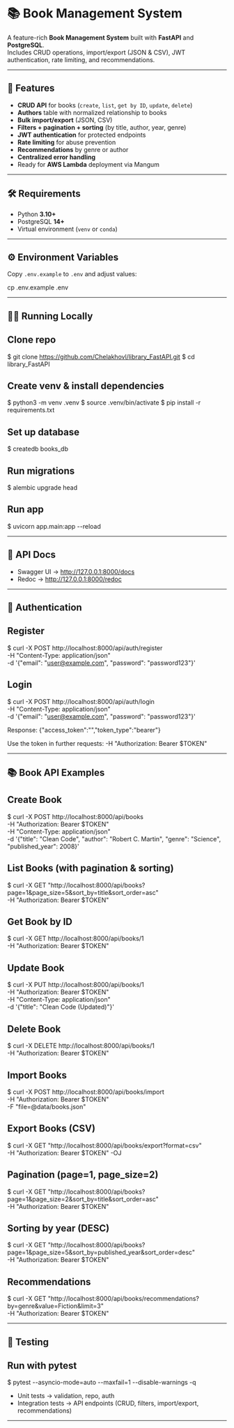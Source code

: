 # 📚 Book Management System

A feature-rich **Book Management System** built with **FastAPI** and **PostgreSQL**.  
Includes CRUD operations, import/export (JSON & CSV), JWT authentication, rate limiting, and recommendations.

---

## 🚀 Features

- **CRUD API** for books (`create`, `list`, `get by ID`, `update`, `delete`)  
- **Authors** table with normalized relationship to books  
- **Bulk import/export** (JSON, CSV)  
- **Filters + pagination + sorting** (by title, author, year, genre)  
- **JWT authentication** for protected endpoints  
- **Rate limiting** for abuse prevention  
- **Recommendations** by genre or author  
- **Centralized error handling**  
- Ready for **AWS Lambda** deployment via Mangum  

---

## 🛠️ Requirements

- Python **3.10+**  
- PostgreSQL **14+**  
- Virtual environment (`venv` or `conda`)  

---

## ⚙️ Environment Variables

Copy `.env.example` to `.env` and adjust values:

cp .env.example .env

---

## 🏃‍♂️ Running Locally

## Clone repo
$ git clone https://github.com/Chelakhovl/library_FastAPI.git
$ cd library_FastAPI

## Create venv & install dependencies
$ python3 -m venv .venv
$ source .venv/bin/activate
$ pip install -r requirements.txt

## Set up database
$ createdb books_db

## Run migrations
$ alembic upgrade head

## Run app
$ uvicorn app.main:app --reload

---

## 📖 API Docs
- Swagger UI → http://127.0.0.1:8000/docs  
- Redoc → http://127.0.0.1:8000/redoc  

---

## 🔑 Authentication

## Register
$ curl -X POST http://localhost:8000/api/auth/register \
  -H "Content-Type: application/json" \
  -d '{"email": "user@example.com", "password": "password123"}'

## Login
$ curl -X POST http://localhost:8000/api/auth/login \
  -H "Content-Type: application/json" \
  -d '{"email": "user@example.com", "password": "password123"}'

Response:
{"access_token":"<TOKEN>","token_type":"bearer"}

Use the token in further requests:
-H "Authorization: Bearer $TOKEN"

---

## 📚 Book API Examples

## Create Book
$ curl -X POST http://localhost:8000/api/books \
  -H "Authorization: Bearer $TOKEN" \
  -H "Content-Type: application/json" \
  -d '{"title": "Clean Code", "author": "Robert C. Martin", "genre": "Science", "published_year": 2008}'

## List Books (with pagination & sorting)
$ curl -X GET "http://localhost:8000/api/books?page=1&page_size=5&sort_by=title&sort_order=asc" \
  -H "Authorization: Bearer $TOKEN"

## Get Book by ID
$ curl -X GET http://localhost:8000/api/books/1 \
  -H "Authorization: Bearer $TOKEN"

## Update Book
$ curl -X PUT http://localhost:8000/api/books/1 \
  -H "Authorization: Bearer $TOKEN" \
  -H "Content-Type: application/json" \
  -d '{"title": "Clean Code (Updated)"}'

## Delete Book
$ curl -X DELETE http://localhost:8000/api/books/1 \
  -H "Authorization: Bearer $TOKEN"

## Import Books
$ curl -X POST http://localhost:8000/api/books/import \
  -H "Authorization: Bearer $TOKEN" \
  -F "file=@data/books.json"

## Export Books (CSV)
$ curl -X GET "http://localhost:8000/api/books/export?format=csv" \
  -H "Authorization: Bearer $TOKEN" -OJ

## Pagination (page=1, page_size=2)
$ curl -X GET "http://localhost:8000/api/books?page=1&page_size=2&sort_by=title&sort_order=asc" \
  -H "Authorization: Bearer $TOKEN"

## Sorting by year (DESC)
$ curl -X GET "http://localhost:8000/api/books?page=1&page_size=5&sort_by=published_year&sort_order=desc" \
  -H "Authorization: Bearer $TOKEN"

## Recommendations
$ curl -X GET "http://localhost:8000/api/books/recommendations?by=genre&value=Fiction&limit=3" \
  -H "Authorization: Bearer $TOKEN"

---

## 🧪 Testing

## Run with pytest
$ pytest --asyncio-mode=auto --maxfail=1 --disable-warnings -q

- Unit tests → validation, repo, auth  
- Integration tests → API endpoints (CRUD, filters, import/export, recommendations)  

---